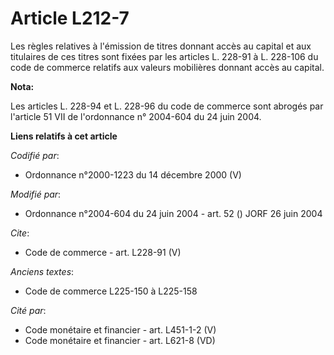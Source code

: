 # Article L212-7

Les règles relatives à l'émission de titres donnant accès au capital et aux titulaires de ces titres sont fixées par les
articles L. 228-91 à L. 228-106 du code de commerce relatifs aux valeurs mobilières donnant accès au capital.

**Nota:**

Les articles L. 228-94 et L. 228-96 du code de commerce sont abrogés par l'article 51 VII de l'ordonnance n° 2004-604 du 24
juin 2004.

**Liens relatifs à cet article**

_Codifié par_:

  - Ordonnance n°2000-1223 du 14 décembre 2000 (V)

_Modifié par_:

  - Ordonnance n°2004-604 du 24 juin 2004 - art. 52 () JORF 26 juin 2004

_Cite_:

  - Code de commerce - art. L228-91 (V)

_Anciens textes_:

  - Code de commerce L225-150 à L225-158

_Cité par_:

  - Code monétaire et financier - art. L451-1-2 (V)
  - Code monétaire et financier - art. L621-8 (VD)
